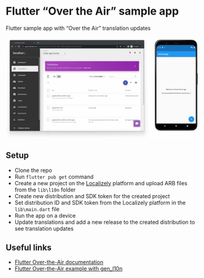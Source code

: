 # Flutter “Over the Air” sample app

Flutter sample app with “Over the Air” translation updates

![demo](./images/over-the-air-demo.gif)

## Setup

- Clone the repo
- Run `flutter pub get` command
- Create a new project on the [Localizely](https://localizely.com) platform and upload ARB files from the `lib\l10n` folder
- Create new distribution and SDK token for the created project
- Set distribution ID and SDK token from the Localizely platform in the `lib\main.dart` file
- Run the app on a device
- Update translations and add a new release to the created distribution to see translation updates

## Useful links

- [Flutter Over-the-Air documentation](https://localizely.com/flutter-over-the-air/)
- [Flutter Over-the-Air example with gen_l10n](https://github.com/localizely/flutter-ota-sample-app/tree/main)
